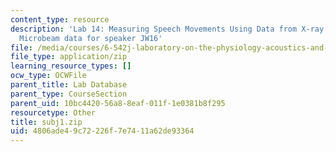 ```yaml
---
content_type: resource
description: 'Lab 14: Measuring Speech Movements Using Data from X-ray Microbeam System:
  Microbeam data for speaker JW16'
file: /media/courses/6-542j-laboratory-on-the-physiology-acoustics-and-perception-of-speech-fall-2005/4806ade49c72226f7e7411a62de93364_subj1.zip
file_type: application/zip
learning_resource_types: []
ocw_type: OCWFile
parent_title: Lab Database
parent_type: CourseSection
parent_uid: 10bc4420-56a8-8eaf-011f-1e0381b8f295
resourcetype: Other
title: subj1.zip
uid: 4806ade4-9c72-226f-7e74-11a62de93364
---
```

